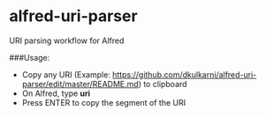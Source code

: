 # alfred-uri-parser
URI parsing workflow for Alfred


###Usage:
* Copy any URI (Example: https://github.com/dkulkarni/alfred-uri-parser/edit/master/README.md) to clipboard
* On Alfred, type **uri**
* Press ENTER to copy the segment of the URI

